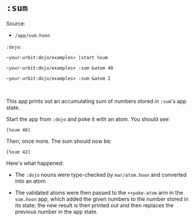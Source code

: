 # `:sum`

Source:

-   `/app/sum.hoon`

`:dojo`:

    ~your-urbit:dojo/examples> |start %sum

    ~your-urbit:dojo/examples> :sum &atom 40

    ~your-urbit:dojo/examples> :sum &atom 2

<br />

This app prints out an accumulating sum of numbers stored in `:sum`'s app state.

Start the app from `:dojo` and poke it with an atom. You should see:

    [%sum 40]

Then, once more. The sum should now be:

    [%sum 42]

Here's what happened:

-   The `:dojo` nouns were type-checked by `mar/atom.hoon` and converted into an
    atom

-   The validated atoms were then passed to the `++poke-atom` arm in the
    `sum.hoon` app, which added the given numbers to the number stored in its
    state; the new result is then printed out and then replaces the previous
    number in the app state.

